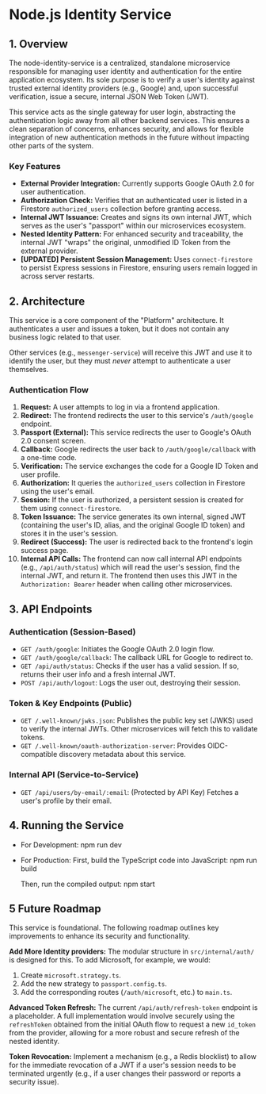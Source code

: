 # **Node.js Identity Service**

## **1. Overview**

The node-identity-service is a centralized, standalone microservice responsible for managing user identity and authentication for the entire application ecosystem. Its sole purpose is to verify a user's identity against trusted external identity providers (e.g., Google) and, upon successful verification, issue a secure, internal JSON Web Token (JWT).

This service acts as the single gateway for user login, abstracting the authentication logic away from all other backend services. This ensures a clean separation of concerns, enhances security, and allows for flexible integration of new authentication methods in the future without impacting other parts of the system.

### **Key Features**

* **External Provider Integration:** Currently supports Google OAuth 2.0 for user authentication.
* **Authorization Check:** Verifies that an authenticated user is listed in a Firestore `authorized_users` collection before granting access.
* **Internal JWT Issuance:** Creates and signs its own internal JWT, which serves as the user's "passport" within our microservices ecosystem.
* **Nested Identity Pattern:** For enhanced security and traceability, the internal JWT "wraps" the original, unmodified ID Token from the external provider.
* **[UPDATED] Persistent Session Management:** Uses `connect-firestore` to persist Express sessions in Firestore, ensuring users remain logged in across server restarts.

## **2. Architecture**

This service is a core component of the "Platform" architecture. It authenticates a user and issues a token, but it does not contain any business logic related to that user.

Other services (e.g., `messenger-service`) will receive this JWT and use it to identify the user, but they must *never* attempt to authenticate a user themselves.

### **Authentication Flow**

1.  **Request:** A user attempts to log in via a frontend application.
2.  **Redirect:** The frontend redirects the user to this service's `/auth/google` endpoint.
3.  **Passport (External):** This service redirects the user to Google's OAuth 2.0 consent screen.
4.  **Callback:** Google redirects the user back to `/auth/google/callback` with a one-time code.
5.  **Verification:** The service exchanges the code for a Google ID Token and user profile.
6.  **Authorization:** It queries the `authorized_users` collection in Firestore using the user's email.
7.  **Session:** If the user is authorized, a persistent session is created for them using `connect-firestore`.
8.  **Token Issuance:** The service generates its own internal, signed JWT (containing the user's ID, alias, and the original Google ID token) and stores it in the user's session.
9.  **Redirect (Success):** The user is redirected back to the frontend's login success page.
10. **Internal API Calls:** The frontend can now call internal API endpoints (e.g., `/api/auth/status`) which will read the user's session, find the internal JWT, and return it. The frontend then uses this JWT in the `Authorization: Bearer` header when calling other microservices.

## **3. API Endpoints**

### **Authentication (Session-Based)**

* `GET /auth/google`: Initiates the Google OAuth 2.0 login flow.
* `GET /auth/google/callback`: The callback URL for Google to redirect to.
* `GET /api/auth/status`: Checks if the user has a valid session. If so, returns their user info and a fresh internal JWT.
* `POST /api/auth/logout`: Logs the user out, destroying their session.

### **Token & Key Endpoints (Public)**

* `GET /.well-known/jwks.json`: Publishes the public key set (JWKS) used to verify the internal JWTs. Other microservices will fetch this to validate tokens.
* `GET /.well-known/oauth-authorization-server`: Provides OIDC-compatible discovery metadata about this service.

### **Internal API (Service-to-Service)**

* `GET /api/users/by-email/:email`: (Protected by API Key) Fetches a user's profile by their email.

## **4. Running the Service**

* For Development:
  npm run dev

* For Production:
  First, build the TypeScript code into JavaScript:
  npm run build

  Then, run the compiled output:
  npm start

## 5 Future Roadmap

This service is foundational. The following roadmap outlines key improvements to enhance its security and functionality.

**Add More Identity providers:** The modular structure in `src/internal/auth/` is designed for this. To add Microsoft, for example, we would:

1.  Create `microsoft.strategy.ts`.
2.  Add the new strategy to `passport.config.ts`.
3.  Add the corresponding routes (`/auth/microsoft`, etc.) to `main.ts`.

**Advanced Token Refresh:** The current `/api/auth/refresh-token` endpoint is a placeholder. A full implementation would involve securely using the `refreshToken` obtained from the initial OAuth flow to request a new `id_token` from the provider, allowing for a more robust and secure refresh of the nested identity.

**Token Revocation:** Implement a mechanism (e.g., a Redis blocklist) to allow for the immediate revocation of a JWT if a user's session needs to be terminated urgently (e.g., if a user changes their password or reports a security issue).
